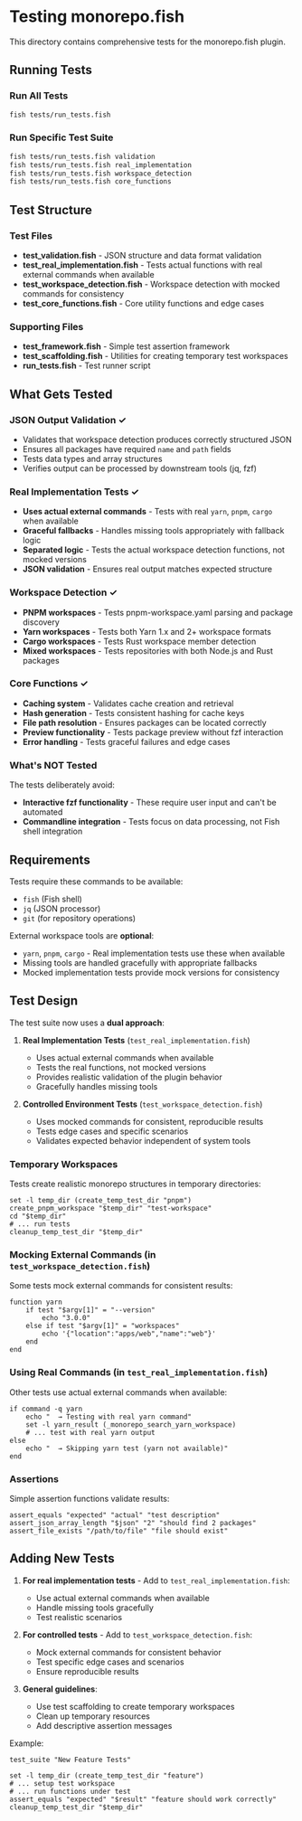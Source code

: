 # Testing monorepo.fish

This directory contains comprehensive tests for the monorepo.fish plugin.

## Running Tests

### Run All Tests

```bash
fish tests/run_tests.fish
```

### Run Specific Test Suite

```bash
fish tests/run_tests.fish validation
fish tests/run_tests.fish real_implementation
fish tests/run_tests.fish workspace_detection  
fish tests/run_tests.fish core_functions
```

## Test Structure

### Test Files

- **test_validation.fish** - JSON structure and data format validation
- **test_real_implementation.fish** - Tests actual functions with real external commands when available
- **test_workspace_detection.fish** - Workspace detection with mocked commands for consistency
- **test_core_functions.fish** - Core utility functions and edge cases

### Supporting Files

- **test_framework.fish** - Simple test assertion framework
- **test_scaffolding.fish** - Utilities for creating temporary test workspaces
- **run_tests.fish** - Test runner script

## What Gets Tested

### JSON Output Validation ✓

- Validates that workspace detection produces correctly structured JSON
- Ensures all packages have required `name` and `path` fields
- Tests data types and array structures
- Verifies output can be processed by downstream tools (jq, fzf)

### Real Implementation Tests ✓

- **Uses actual external commands** - Tests with real `yarn`, `pnpm`, `cargo` when available
- **Graceful fallbacks** - Handles missing tools appropriately with fallback logic
- **Separated logic** - Tests the actual workspace detection functions, not mocked versions
- **JSON validation** - Ensures real output matches expected structure

### Workspace Detection ✓

- **PNPM workspaces** - Tests pnpm-workspace.yaml parsing and package discovery
- **Yarn workspaces** - Tests both Yarn 1.x and 2+ workspace formats
- **Cargo workspaces** - Tests Rust workspace member detection
- **Mixed workspaces** - Tests repositories with both Node.js and Rust packages

### Core Functions ✓

- **Caching system** - Validates cache creation and retrieval
- **Hash generation** - Tests consistent hashing for cache keys
- **File path resolution** - Ensures packages can be located correctly
- **Preview functionality** - Tests package preview without fzf interaction
- **Error handling** - Tests graceful failures and edge cases

### What's NOT Tested

The tests deliberately avoid:

- **Interactive fzf functionality** - These require user input and can't be automated
- **Commandline integration** - Tests focus on data processing, not Fish shell integration

## Requirements

Tests require these commands to be available:
- `fish` (Fish shell)  
- `jq` (JSON processor)
- `git` (for repository operations)

External workspace tools are **optional**:
- `yarn`, `pnpm`, `cargo` - Real implementation tests use these when available
- Missing tools are handled gracefully with appropriate fallbacks
- Mocked implementation tests provide mock versions for consistency

## Test Design

The test suite now uses a **dual approach**:

1. **Real Implementation Tests** (`test_real_implementation.fish`)
   - Uses actual external commands when available
   - Tests the real functions, not mocked versions
   - Provides realistic validation of the plugin behavior
   - Gracefully handles missing tools

2. **Controlled Environment Tests** (`test_workspace_detection.fish`)
   - Uses mocked commands for consistent, reproducible results
   - Tests edge cases and specific scenarios
   - Validates expected behavior independent of system tools

### Temporary Workspaces

Tests create realistic monorepo structures in temporary directories:

```fish
set -l temp_dir (create_temp_test_dir "pnpm")
create_pnpm_workspace "$temp_dir" "test-workspace"
cd "$temp_dir"
# ... run tests
cleanup_temp_test_dir "$temp_dir"
```

### Mocking External Commands (in `test_workspace_detection.fish`)

Some tests mock external commands for consistent results:

```fish
function yarn
    if test "$argv[1]" = "--version"
        echo "3.0.0"
    else if test "$argv[1]" = "workspaces"
        echo '{"location":"apps/web","name":"web"}'
    end
end
```

### Using Real Commands (in `test_real_implementation.fish`)

Other tests use actual external commands when available:

```fish
if command -q yarn
    echo "  → Testing with real yarn command"
    set -l yarn_result (_monorepo_search_yarn_workspace)
    # ... test with real yarn output
else
    echo "  → Skipping yarn test (yarn not available)"
end
```

### Assertions

Simple assertion functions validate results:

```fish
assert_equals "expected" "actual" "test description"
assert_json_array_length "$json" "2" "should find 2 packages"
assert_file_exists "/path/to/file" "file should exist"
```

## Adding New Tests

1. **For real implementation tests** - Add to `test_real_implementation.fish`:
   - Use actual external commands when available
   - Handle missing tools gracefully
   - Test realistic scenarios

2. **For controlled tests** - Add to `test_workspace_detection.fish`:
   - Mock external commands for consistent behavior
   - Test specific edge cases and scenarios
   - Ensure reproducible results

3. **General guidelines**:
   - Use test scaffolding to create temporary workspaces
   - Clean up temporary resources
   - Add descriptive assertion messages

Example:

```fish
test_suite "New Feature Tests"

set -l temp_dir (create_temp_test_dir "feature")
# ... setup test workspace
# ... run functions under test
assert_equals "expected" "$result" "feature should work correctly"
cleanup_temp_test_dir "$temp_dir"
```